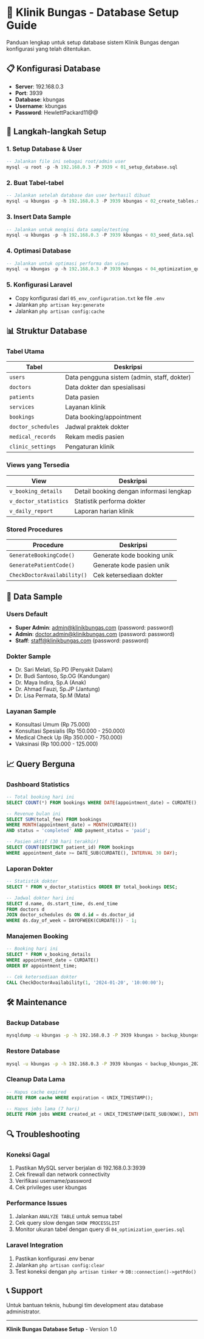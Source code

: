 # 🏥 Klinik Bungas - Database Setup Guide

Panduan lengkap untuk setup database sistem Klinik Bungas dengan konfigurasi yang telah ditentukan.

## 📋 Konfigurasi Database

- **Server**: 192.168.0.3
- **Port**: 3939
- **Database**: kbungas
- **Username**: kbungas
- **Password**: HewlettPackard11@@

## 🚀 Langkah-langkah Setup

### 1. Setup Database & User
```sql
-- Jalankan file ini sebagai root/admin user
mysql -u root -p -h 192.168.0.3 -P 3939 < 01_setup_database.sql
```

### 2. Buat Tabel-tabel
```sql
-- Jalankan setelah database dan user berhasil dibuat
mysql -u kbungas -p -h 192.168.0.3 -P 3939 kbungas < 02_create_tables.sql
```

### 3. Insert Data Sample
```sql
-- Jalankan untuk mengisi data sample/testing
mysql -u kbungas -p -h 192.168.0.3 -P 3939 kbungas < 03_seed_data.sql
```

### 4. Optimasi Database
```sql
-- Jalankan untuk optimasi performa dan views
mysql -u kbungas -p -h 192.168.0.3 -P 3939 kbungas < 04_optimization_queries.sql
```

### 5. Konfigurasi Laravel
- Copy konfigurasi dari `05_env_configuration.txt` ke file `.env`
- Jalankan `php artisan key:generate`
- Jalankan `php artisan config:cache`

## 📊 Struktur Database

### Tabel Utama

| Tabel | Deskripsi |
|-------|-----------|
| `users` | Data pengguna sistem (admin, staff, dokter) |
| `doctors` | Data dokter dan spesialisasi |
| `patients` | Data pasien |
| `services` | Layanan klinik |
| `bookings` | Data booking/appointment |
| `doctor_schedules` | Jadwal praktek dokter |
| `medical_records` | Rekam medis pasien |
| `clinic_settings` | Pengaturan klinik |

### Views yang Tersedia

| View | Deskripsi |
|------|-----------|
| `v_booking_details` | Detail booking dengan informasi lengkap |
| `v_doctor_statistics` | Statistik performa dokter |
| `v_daily_report` | Laporan harian klinik |

### Stored Procedures

| Procedure | Deskripsi |
|-----------|-----------|
| `GenerateBookingCode()` | Generate kode booking unik |
| `GeneratePatientCode()` | Generate kode pasien unik |
| `CheckDoctorAvailability()` | Cek ketersediaan dokter |

## 🔐 Data Sample

### Users Default
- **Super Admin**: admin@klinikbungas.com (password: password)
- **Admin**: doctor.admin@klinikbungas.com (password: password)
- **Staff**: staff@klinikbungas.com (password: password)

### Dokter Sample
- Dr. Sari Melati, Sp.PD (Penyakit Dalam)
- Dr. Budi Santoso, Sp.OG (Kandungan)
- Dr. Maya Indira, Sp.A (Anak)
- Dr. Ahmad Fauzi, Sp.JP (Jantung)
- Dr. Lisa Permata, Sp.M (Mata)

### Layanan Sample
- Konsultasi Umum (Rp 75.000)
- Konsultasi Spesialis (Rp 150.000 - 250.000)
- Medical Check Up (Rp 350.000 - 750.000)
- Vaksinasi (Rp 100.000 - 125.000)

## 📈 Query Berguna

### Dashboard Statistics
```sql
-- Total booking hari ini
SELECT COUNT(*) FROM bookings WHERE DATE(appointment_date) = CURDATE();

-- Revenue bulan ini
SELECT SUM(total_fee) FROM bookings 
WHERE MONTH(appointment_date) = MONTH(CURDATE()) 
AND status = 'completed' AND payment_status = 'paid';

-- Pasien aktif (30 hari terakhir)
SELECT COUNT(DISTINCT patient_id) FROM bookings 
WHERE appointment_date >= DATE_SUB(CURDATE(), INTERVAL 30 DAY);
```

### Laporan Dokter
```sql
-- Statistik dokter
SELECT * FROM v_doctor_statistics ORDER BY total_bookings DESC;

-- Jadwal dokter hari ini
SELECT d.name, ds.start_time, ds.end_time 
FROM doctors d 
JOIN doctor_schedules ds ON d.id = ds.doctor_id 
WHERE ds.day_of_week = DAYOFWEEK(CURDATE()) - 1;
```

### Manajemen Booking
```sql
-- Booking hari ini
SELECT * FROM v_booking_details 
WHERE appointment_date = CURDATE() 
ORDER BY appointment_time;

-- Cek ketersediaan dokter
CALL CheckDoctorAvailability(1, '2024-01-20', '10:00:00');
```

## 🛠 Maintenance

### Backup Database
```bash
mysqldump -u kbungas -p -h 192.168.0.3 -P 3939 kbungas > backup_kbungas_$(date +%Y%m%d).sql
```

### Restore Database
```bash
mysql -u kbungas -p -h 192.168.0.3 -P 3939 kbungas < backup_kbungas_20240120.sql
```

### Cleanup Data Lama
```sql
-- Hapus cache expired
DELETE FROM cache WHERE expiration < UNIX_TIMESTAMP();

-- Hapus jobs lama (7 hari)
DELETE FROM jobs WHERE created_at < UNIX_TIMESTAMP(DATE_SUB(NOW(), INTERVAL 7 DAY));
```

## 🔍 Troubleshooting

### Koneksi Gagal
1. Pastikan MySQL server berjalan di 192.168.0.3:3939
2. Cek firewall dan network connectivity
3. Verifikasi username/password
4. Cek privileges user kbungas

### Performance Issues
1. Jalankan `ANALYZE TABLE` untuk semua tabel
2. Cek query slow dengan `SHOW PROCESSLIST`
3. Monitor ukuran tabel dengan query di `04_optimization_queries.sql`

### Laravel Integration
1. Pastikan konfigurasi .env benar
2. Jalankan `php artisan config:clear`
3. Test koneksi dengan `php artisan tinker` → `DB::connection()->getPdo()`

## 📞 Support

Untuk bantuan teknis, hubungi tim development atau database administrator.

---
**Klinik Bungas Database Setup** - Version 1.0
